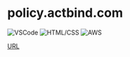 # policy.actbind.com

![VSCode](https://img.shields.io/badge/DE-VSCode　1.57.1-blue?style=flat)
![HTML/CSS](https://img.shields.io/badge/Language-HTML5/CSS3-white?style=flat)
![AWS](https://img.shields.io/badge/Backend-AWS-orange?style=flat&)

[URL](https://policy.actbind.com)
